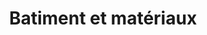 ---
draft: false
name: "Big Mat"
title: "Batiment et matériaux"
avatar: {
    src: "../../public/k7.jpg",
    alt: "Big Mat"
}
publishDate: "2023-12-09 "
href : 'https://www.bigmat.fr/'
---